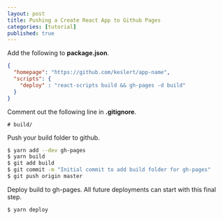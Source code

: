 ```yaml
---
layout: post
title: Pushing a Create React App to Github Pages
categories: [tutorial]
published: true
---
```


Add the following to **package.json**.

``` json
{
  "homepage": "https://github.com/keslert/app-name",
  "scripts": {
    "deploy" : "react-scripts build && gh-pages -d build"    
  }
}
```

Comment out the following line in **.gitignore**.
``` 
# build/
```

Push your build folder to github.

``` bash
$ yarn add --dev gh-pages
$ yarn build
$ git add build
$ git commit -m "Initial commit to add build folder for gh-pages"
$ git push origin master
```

Deploy build to gh-pages. All future deployments can start with this final step.

``` bash
$ yarn deploy
```